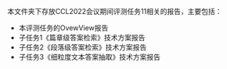 本文件夹下存放CCL2022会议期间评测任务11相关的报告，主要包括：
- 本评测任务的OvewView报告
- 子任务1《篇章级答案检索》技术方案报告
- 子任务2《段落级答案检索》技术方案报告
- 子任务3《细粒度文本答案抽取》技术方案报告
